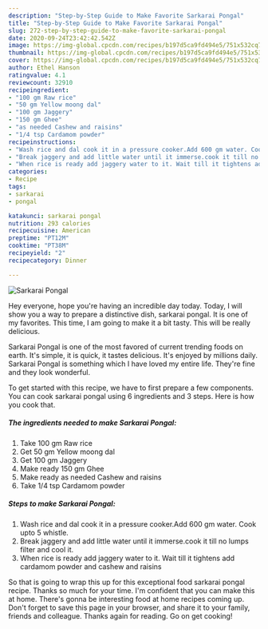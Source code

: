 ```yaml
---
description: "Step-by-Step Guide to Make Favorite Sarkarai Pongal"
title: "Step-by-Step Guide to Make Favorite Sarkarai Pongal"
slug: 272-step-by-step-guide-to-make-favorite-sarkarai-pongal
date: 2020-09-24T23:42:42.542Z
image: https://img-global.cpcdn.com/recipes/b197d5ca9fd494e5/751x532cq70/sarkarai-pongal-recipe-main-photo.jpg
thumbnail: https://img-global.cpcdn.com/recipes/b197d5ca9fd494e5/751x532cq70/sarkarai-pongal-recipe-main-photo.jpg
cover: https://img-global.cpcdn.com/recipes/b197d5ca9fd494e5/751x532cq70/sarkarai-pongal-recipe-main-photo.jpg
author: Ethel Hanson
ratingvalue: 4.1
reviewcount: 32910
recipeingredient:
- "100 gm Raw rice"
- "50 gm Yellow moong dal"
- "100 gm Jaggery"
- "150 gm Ghee"
- "as needed Cashew and raisins"
- "1/4 tsp Cardamom powder"
recipeinstructions:
- "Wash rice and dal cook it in a pressure cooker.Add 600 gm water. Cook upto 5 whistle."
- "Break jaggery and add little water until it immerse.cook it till no lumps filter and cool it."
- "When rice is ready add jaggery water to it. Wait till it tightens add cardamom powder and cashew and raisins"
categories:
- Recipe
tags:
- sarkarai
- pongal

katakunci: sarkarai pongal 
nutrition: 293 calories
recipecuisine: American
preptime: "PT12M"
cooktime: "PT38M"
recipeyield: "2"
recipecategory: Dinner

---
```



![Sarkarai Pongal](https://img-global.cpcdn.com/recipes/b197d5ca9fd494e5/751x532cq70/sarkarai-pongal-recipe-main-photo.jpg)

Hey everyone, hope you're having an incredible day today. Today, I will show you a way to prepare a distinctive dish, sarkarai pongal. It is one of my favorites. This time, I am going to make it a bit tasty. This will be really delicious.



Sarkarai Pongal is one of the most favored of current trending foods on earth. It's simple, it is quick, it tastes delicious. It's enjoyed by millions daily. Sarkarai Pongal is something which I have loved my entire life. They're fine and they look wonderful.


To get started with this recipe, we have to first prepare a few components. You can cook sarkarai pongal using 6 ingredients and 3 steps. Here is how you cook that.

<!--inarticleads1-->

##### The ingredients needed to make Sarkarai Pongal:

1. Take 100 gm Raw rice
1. Get 50 gm Yellow moong dal
1. Get 100 gm Jaggery
1. Make ready 150 gm Ghee
1. Make ready as needed Cashew and raisins
1. Take 1/4 tsp Cardamom powder




<!--inarticleads2-->

##### Steps to make Sarkarai Pongal:

1. Wash rice and dal cook it in a pressure cooker.Add 600 gm water. Cook upto 5 whistle.
1. Break jaggery and add little water until it immerse.cook it till no lumps filter and cool it.
1. When rice is ready add jaggery water to it. Wait till it tightens add cardamom powder and cashew and raisins




So that is going to wrap this up for this exceptional food sarkarai pongal recipe. Thanks so much for your time. I'm confident that you can make this at home. There's gonna be interesting food at home recipes coming up. Don't forget to save this page in your browser, and share it to your family, friends and colleague. Thanks again for reading. Go on get cooking!
